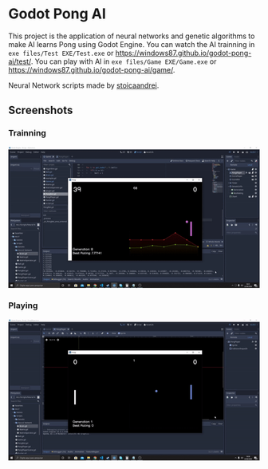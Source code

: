 # Godot Pong AI
This project is the application of neural networks and genetic algorithms to make AI learns Pong using Godot Engine. You can watch the AI trainning in `exe files/Test EXE/Test.exe` or https://windows87.github.io/godot-pong-ai/test/. You can play with AI in `exe files/Game EXE/Game.exe` or https://windows87.github.io/godot-pong-ai/game/.

Neural Network scripts made by <a href="https://github.com/stoicaandrei/godot-neural-network">stoicaandrei</a>.

## Screenshots
### Trainning
<img src="https://raw.githubusercontent.com/Windows87/godot-pong-ai/master/screenshots/test.gif">

### Playing
<img src="https://raw.githubusercontent.com/Windows87/godot-pong-ai/master/screenshots/game.gif">
